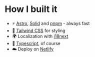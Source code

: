 # How I built it

- ⚡️ [Astro](https://astro.build/), [Solid](https://www.solidjs.com/) and [pnpm](https://pnpm.io/) - always fast
- 🎨 [Tailwind CSS](https://tailwindcss.com/) for styling
- 🌍 Localization with [i18next](https://www.i18next.com/)
- 💪 [Typescript](https://www.typescriptlang.org/), of course
- ☁️ Deploy on [Netlify](https://www.netlify.com/)
